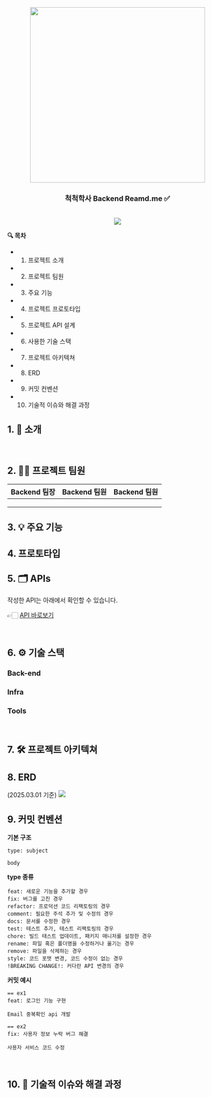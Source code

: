 <div align="center">

<!-- logo -->
<img src="https://github.com/user-attachments/assets/16764352-ab1e-4cfa-b30e-6287fafde803" width="400"/>

### 척척학사 Backend Reamd.me ✅

<br/> [<img src="https://img.shields.io/badge/프로젝트 기간-2025.2.26~ing-green?style=flat&logo=&logoColor=white" />]()

</div> 

**🔍 목차**
- 1. 프로젝트 소개
- 2. 프로젝트 팀원
- 3. 주요 기능 
- 4. 프로젝트 프로토타입
- 5. 프로젝트 API 설계
- 6. 사용한 기술 스택
- 7. 프로젝트 아키텍쳐
- 8. ERD
- 9. 커밋 컨벤션
- 10. 기술적 이슈와 해결 과정

## 1. 📝 소개
<br />

## 2. 💁‍♂️ 프로젝트 팀원
|Backend 팀장|Backend 팀원|Backend 팀원|
|:---:|:---:|:---:|
| | |
|||
|||

## 3. 💡 주요 기능

## 4. 프로토타입

## 5. 🗂️ APIs
작성한 API는 아래에서 확인할 수 있습니다.

👉🏻 [API 바로보기](https://documenter.getpostman.com/view/36829015/2sAYdfpAx6)


<br />

## 6. ⚙ 기술 스택
### Back-end
<div>

</div>

### Infra
<div>
</div>

### Tools
<div>
</div>

<br />

## 7. 🛠️ 프로젝트 아키텍쳐

## 8. ERD
(2025.03.01 기준)
<img src="https://github.com/user-attachments/assets/33ec9b35-7a9d-448b-b796-9cde1fa87da8">
<br/>

## 9. 커밋 컨벤션

**기본 구조**

```
type: subject

body
```

**type 종류**
```
feat: 새로운 기능을 추가할 경우
fix: 버그를 고친 경우
refactor: 프로덕션 코드 리팩토링의 경우
comment: 필요한 주석 추가 및 수정의 경우
docs: 문서를 수정한 경우
test: 테스트 추가, 테스트 리팩토링의 경우
chore: 빌드 태스트 업데이트, 패키지 매니저를 설정한 경우
rename: 파일 혹은 폴더명을 수정하거나 옮기는 경우
remove: 파일을 삭제하는 경우
style: 코드 포맷 변경, 코드 수정이 없는 경우
!BREAKING CHANGE!: 커다란 API 변경의 경우
```

**커밋 예시**
```
== ex1
feat: 로그인 기능 구현

Email 중복확인 api 개발

== ex2
fix: 사용자 정보 누락 버그 해결

사용자 서비스 코드 수정
```

<br />

## 10. 🤔 기술적 이슈와 해결 과정

<br />

